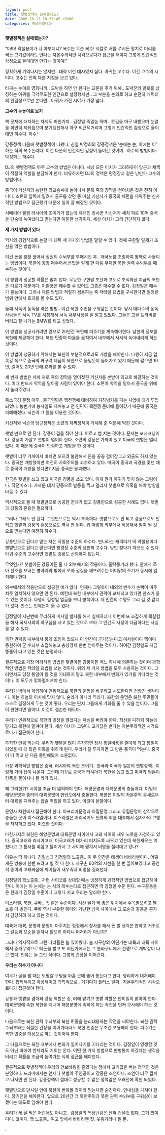 ```yaml
---
layout: post
title: 햇볕정책이 실패했다고?
date: 2006-10-12 10:37:45 +0900
categories: 깨달음의대화
---
```

**햇볕정책은 실패했는가?**

“아따! 곽철용이가 니 아부지냐? 복수는 무슨 복수! 식칼로 배를 쑤시든 망치로 머리를 찍든 고기값이라도 번다는 자본주의적인 시각으로다가 접근을 해야지 그렇게 인간적인 감정으로 들이대면 안되는 것이여!”

정확하게 기억나지는 않지만.. 대략 이런 대사였지 싶다. 아귀는 고수다. 이건 고수의 시야다. 고수는 전혀 다른 지점을 보고 있다. 

타짜는 누아르 영화니까.. 도박을 하면 안 된다는 교훈을 주기 위해.. 도박꾼의 말로를 상징하는 아귀를 극악무도한 인간으로 설정했지만.. 그 부분을 논외로 하고 순전히 캐릭터의 완결성으로만 본다면.. 아귀가 가진 시야가 가장 넓다. 



**고수의 눈높이로 보자**

핵 문제에 대처하는 자세도 마찬가지.. 김정일 죽일놈 하며.. 콧김을 마구 내뿜으며 눈알을 희번덕 까뒤집으며 분기탱천해서 마구 씨근덕거리며 그렇게 인간적인 감정으로 들이대면 하수다. 하수!

강풍정책 다음에 햇볕정책이 나왔다. 친일 박정희의 강풍정책은 ‘눈에는 눈, 이에는 이’ 하는 식의 복수논리다. 이건 다분히 인간적인 감정이 들어간 것이며.. 하수의 방법이다. 박정희는 하수다. 

DJ의 햇볕정책도 아주 고수의 방법은 아니다. 세상 모든 이치가 그러하듯이 당근과 채찍이 적절히 역할을 분담해야 한다. 비유하자면 DJ의 정책은 평경장과 같은 낭만파 고수의 방법이다. 

중국이 키신저의 능란한 외교솜씨에 놀아나서 문득 죽의 장막을 걷어치운 것은 전혀 아니다. 소련의 압력에 밀려서 출구를 찾던 중 마침 키신저가 중국의 체면을 세워주는 신사적인 방법으로 접근했기 때문에 일이 잘 해결된 것이다. 

시베리아 불곰 러시아의 조이기가 없는데 유태인 장사꾼 키신저가 세치 혀로 10억 중국을 단숨에 녹여냈다고 믿는다면 아둔한 생각이다. 세상 이치가 그리 간단하지 않다.



**세 가지 방법이 있다** 

역사의 경험칙으로 논할 때 대략 세 가지의 방법을 말할 수 있다. 첫째 구한말 일제가 조선을 먹은 방법이다. 

이건 돈을 왕창 풀어서 정권의 수뇌부를 부패시킨 후.. 매국노를 조종하여 통째로 사들이는 방법이다. 북한에 왕창 퍼주어서 돈맛을 알게 한 다음 부패한 북한 권력 수뇌부를 매수하는 것이다. 

이 방법이 성공할 확률은 많지 않다. 무능한 구한말 조선과 고도로 조직화된 지금의 북한은 다르기 때문이다. 이완용은 매수할 수 있어도 고종은 매수할 수 없다. 김정일은 매수가 불능이다. 그러나 다른 방법과 적절히 겸용하는 즉 칵테일 요법을 구사한다면 일정한 범위 안에서 효과를 볼 수도 있다. 

둘째 서독이 동독을 먹은 방법.. 이건 북한 주민을 구워삶는 것이다. 당시 대다수의 동독사람들은 서독 TV를 시청해서 서독 내부사정을 잘 알고 있었다. 그들은 고물 트라비를 버리고 잘 나가는 BMW를 타고 싶었다. 

이 방법을 성공시키려면 앞으로 20년간 북한에 퍼주기를 계속해야한다. 남한의 정보를 북한에 제공해야 한다. 북한 민중의 마음을 움직여서 내부에서 서서히 녹아내리게 하는 것이다. 

이 방법이 성공하기 위해서는 북한이 부분적으로라도 개방을 해야한다. 다행히 지금 압록강 쪽으로 중국의 싸구려 제품이 북한으로 물밀듯이 들어가고 있기 때문에 짧으면 10년, 길어도 20년 안에 효과를 볼 수 있다. 

세 번째 방법은 세치 혀로 죽의 장막을 열어젖힌 키신저를 본받아 외교로 해결하는 것이다. 이때 반드시 악역을 맡아줄 사람이 있어야 한다. 소련이 악역을 맡아서 중국을 위에서 눌러주었다. 

중소국경 분쟁 이후.. 중국인민은 핵전쟁에 대비하여 지하벙커를 파는 사업에 대거 투입되었다. 농번기에 농사일도 제쳐놓고 전 인민이 핵전쟁 준비에 들어갔기 때문에 중국은 피폐해졌다. 닉슨이 그 틈을 이용한 것이다. 

키신저와 닉슨의 당근정책은 소련의 채찍정책이 가세해 준 덕분에 먹힌 것이다. 

햇볕 만으로 안 된다. 강풍이 겁을 줘야 한다. 어르고 뺨 치는 것이다. 문제는 포지셔닝이다. 강풍이 가깝고 햇볕이 멀어야 한다. 소련의 강풍은 가까이 있고 미국의 햇볕은 멀리 있다. 이 때문에 중국이 안심하고 개방을 한 것이다. 

햇볕이 너무 가까이서 비치면 오히려 불안해서 문을 꽁꽁 걸어잠그고 외출도 하지 않는다. 중국은 개방했지만 여전히 사회주의를 고수하고 있다. 미국이 중국과 국경을 맞댄 채로 중국이 개방을 했다면? 지금 중국은 붕괴했다. 

한국은 햇볕을 쓰고 있고 미국은 강풍을 쓰고 있다. 이게 뭔가 아귀가 맞지 않는 그림이다. 작전미스다. 가까운 데서 강풍으로 발등을 찍고 멀리서 햇볕으로 유혹을 해야 방향을 바꿀 수 있다. 

역사적으로 볼 때 햇볕만으로 성공한 전례가 없고 강풍만으로 성공한 사례도 없다. 햇볕과 강풍의 혼용은 필요하다. 

그러나 그래도 안 된다. 그것만으로는 역시 부족하다. 햇볕으로도 안 되고 강풍으로도 안 되고 햇볕과 강풍의 혼용으로도 역시 안 된다. 뭐 어떻게 외부에서 작용해서 일이 될 것으로 믿는다면 여전히 하수다. 

강풍만으로 된다고 믿는 자는 곽철용 수준의 하수다. 딴나라는 캐릭터가 딱 곽철용이다. 햇볕만으로 된다고 믿는다면 평경장 수준의 낭만파 고수다. 낭만 찾다가 피보는 수 있다. 아귀 수준의 고수라면 햇볕도 강풍도 신뢰하지 않는다. 

무엇인가? 햇볕이든 강풍이든 둘 다 외부에서의 작용이다. 줄탁동기라 했다. 안에서 쪼아 신호를 보내는 병아리와 밖에서 쪼아 껍질을 깨뜨려주는 어미닭의 쪼기가 동시에 일치해야 한다. 

외부에서의 작용만으로 성공한 예가 없다. 언제나 그렇듯이 내외의 변수가 손뼉이 마주치듯 일치하지 않으면 안 된다. 예컨대 북한 내부에서 권력이 교체되고 있다면 찬스가 올 수 있는 것이다. 다행히 김정일 얼굴을 보니 병색이다. 저 인간의 수명도 그리 길 것 같지가 않다. 찬스는 언제든지 올 수 있다. 

김정일이 지난번에 무리하게 미사일 발사를 해서 실패하더니 이번에 또 조잡하게 핵실험을 해서 국제사회의 의구심을 사고 있는 것으로 보아 그 인간도 사정이 다급하다는 사실을 알 수 있다.

북한 권력층 내부에서 붕괴 조짐이 있으니 이 인간이 군기잡는다고 미사일이다 핵이다 동원하여 군 수뇌부 소집해놓고 충성맹세 한번 받아두는 것이다. 하여간 김정일도 지금 똥줄이 타고 있는 것은 분명하다. 

결론적으로 가장 어리석은 방법은 햇볕이든 강풍이든 어느 하나에 의존하는 것이며 과학적인 방법은 칵테일 요법을 쓰는 것이다. 위의 세 가지 방법을 모두 사용하는 것이다. 그러면서도 당장 통일이 될 것을 기대하지 말고 북한 내부에서 변화가 있기를 기다리는 것이다. 이 모두가 맞아떨어져야 한다. 

우리가 밖에서 개입하여 인위적으로 북한의 운명을 바꾸려고 시도한다면 건방진 생각이다. 이는 하늘의 이치에 맞지 않다. 순리가 아니라 역리다. 북한의 운명은 북한 주민들이 스스로 결정하게 두는 것이 좋다. 우리는 단지 그들에게 기회를 줄 수 있을 뿐이다. 그들이 원한다면 말이다. 이것이 겸손한 태도다. 

우리가 인위적으로 북한의 빗장을 열겠다는 욕심을 버려야 한다. 최선을 다하되 하늘에 맡기고 북한에 맡겨야 한다. 세상 이치가 그렇다. 고기값은 번다는 자본주의적인 시각으로다가 접근해야 한다. 

투자한 만큼 먹는다. 우리가 햇볕을 많이 투자하면 장차 통일비용을 줄이게 되고 통일이 되었을 때 더 많은 이득을 취하게 된다. 우리가 덜 투자하면 그 만큼 중국이 먹는다. 중국이 다 먹고 난 다음 통탄해봤자 소용없다. 

가장 과학적인 방법은 중국, 러시아의 북한 조이기.. 한국과 미국과 일본의 햇볕정책.. 이렇게 가야 답이 나온다. 그런데 거꾸로 중국과 러시아가 북한을 돕고 있고 미국과 일본이 강풍을 몰아치니 될 리가 있나.

왜 그러한가? 시야를 조금 더 넓혀봐야 한다. 해양문명과 대륙문명의 충돌이다. 미일의 해양문명과 중러의 대륙문명이 한반도에서 충돌한다. 북한은 미일의 자본주의 공세로부터 대륙을 지켜주는 입술 역할을 하고 있다. 이것이 본질이다. 

문명사 차원에서 접근해야 한다. 아프리카문명과 아랍문명 그리고 유럽문명이 삼각으로 충돌한 곳이 이스라엘이다. 이스라엘은 어리석게도 인류의 죄를 대속해서 십자가의 고행을 자처하고 있다. 미련한 짓이다. 

마찬가지로 북한은 해양문명과 대륙문명 사이에서 고래 사이의 새우 노릇을 자청하고 있다. 중국고래와 러시아고래, 미국고래가 대가리 터지도록 싸우고 있는데 북한새우는 미쳤다고 그 틈새를 비집고 들어가서 그 사이에 찡겨서 비명을 질러대고 있나?

이유는 딱 하나다. 김일성과 김정일의 노출증.. 이 두 인간은 태생이 바바리맨이다. 어떻게든 방송에 한번 뜨려고 별 짓 다 한다. 지구촌 60억의 시선을 한 번 끌어보겠다고 공연히 중미의 고래싸움에 끼어들어 새우죽네 비명을 질러댄다. 

김정일의 핵노출증.. 저런 사이코를 상대할 때는 냉정하게 과학적인 방법으로 접근해야 한다. 이에는 이 눈에는 눈 식의 복수논리로 접근하면 딱 김정일 수준 된다. 수구꼴통들은 원래가 김정일 수준이니 그렇다 치고 우리는 달라야 한다. 

이스라엘, 북한, 쿠바.. 똑 같은 수준이다. 시선 끌기 딱 좋은 위치에서 주목받으려고 별 쇼를 다 벌인다. 쿠바 역시 부유한 북미와 가난한 남미 사이에서 그 모순과 갈등을 혼자서 감당하려 하고 있는 것이다. 

대륙과 대륙, 문명과 문명이 마주치는 접점해서 장사를 해서 돈 벌 생각은 안하고 거꾸로 그 갈등과 모순을 혼자서 앓으려 하다니 머저리가 아닌가?

그러나 역사적으로 그런 나라들은 늘 있어왔다. 늘 지구상의 어딘가는 대륙과 대륙 사이에서 중개무역으로 떼돈을 벌고 또 어딘가에서는 그 틈바구니에서 전쟁으로 개박살이 나곤 했다. 인류는 늘 그런 식이다. 그렇게 긴장을 이어간다. 



**우리는 하수가 아니다** 

여우가 굴을 팔 때는 도망갈 구멍을 아홉 곳에 뚫어 놓는다고 한다. 영리하게 대처해야 한다. 합리적이고 이성적이고 과학적으로.. 거기다가 플러스 알파.. 자본주의적인 시각으로다가 접근해야 한다. 

강풍과 햇볕을 겸하되 강풍 역할은 중, 러에 맡기고 햇볕 역할은 한미일이 맡아야 한다. 대륙문명에 속한 북한을 떼내어 해양문명에 속하게 하는 작전을 먼저 구사해야 하는 것이다. 

다음으로는 북한 권력 수뇌부와 북한 민중을 분리대응하는 작전을 써야한다. 북한 권력 수뇌부와는 적절한 긴장을 이어가더라도 북한 민중은 무조건 포용해야 한다. 퍼주기는 북한 민중을 대상으로 하는 것이어야 한다. 

그 다음으로는 북한 내부에서 변화가 일어나기를 기다리는 것이다. 김정일이 영생할 것도 아닌 바에야 언제라도 기회는 온다. 어떤 한 가지 방법으로 만병통치 하겠다는 생각을 버리고 확률을 조금씩 높여가는 식의 접근을 해야한다. 

결론적으로 햇볕정책이 우리의 안보비용을 줄였다는 점에서 고기값은 버는 정책인 것은 분명하다. 드라마에서는 언제나 햇볕이 주인공이고 강풍은 조연이다. 조연이 너무 깝치고 나서면 안 된다. 강풍정책이 절대로 성공할 수 없는 정책임은 오래전에 확인 되었다. 

햇볕만으로 단시일 안에 북한이 변화될 것이라 믿는다면 순진하다. 인내심을 가져야 한다. 장기전을 해야한다. 앞으로 20년간 더 북한주민과 북한 권력 수뇌부를 구워삶아 보겠다는 태도로 임해야 한다. 

우리가 세 살 먹은 어린애도 아니고.. 김정일의 핵장난감은 전혀 겁낼것 없다. 그거 코미디다. 코미디. 핵 노출증.. 여고 앞에서 바바리맨 짓. 웃음거리나 될 뿐. 

.